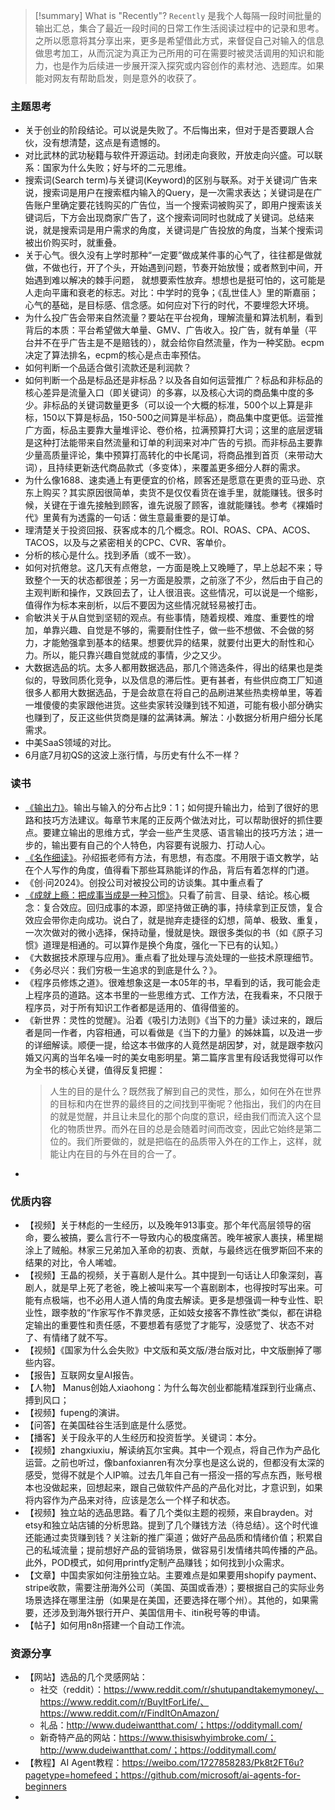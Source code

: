 

> [!summary] What is "Recently"?
> `Recently` 是我个人每隔一段时间批量的输出汇总，集合了最近一段时间的日常工作生活阅读过程中的记录和思考。之所以愿意将其分享出来，更多是希望借此方式，来督促自己对输入的信息做思考加工，从而沉淀为真正为己所用的可在需要时被灵活调用的知识和能力，也是作为后续进一步展开深入探究或内容创作的素材池、选题库。如果能对网友有帮助启发，则是意外的收获了。


### 主题思考

- 关于创业的阶段结论。可以说是失败了。不后悔出来，但对于是否要跟人合伙，没有想清楚，这点是有遗憾的。
- 对比武林的武功秘籍与软件开源运动。封闭走向衰败，开放走向兴盛。可以联系：国家为什么失败；好与坏的二元思维。
- 搜索词(Search term)与关键词(Keyword)的区别与联系。对于关键词广告来说，搜索词是用户在搜索框内输入的Query，是一次需求表达；关键词是在广告账户里确定要花钱购买的广告位，当一个搜索词被购买了，即用户搜索该关键词后，下方会出现商家广告了，这个搜索词同时也就成了关键词。总结来说，就是搜索词是用户需求的角度，关键词是广告投放的角度，当某个搜索词被出价购买时，就重叠。
- 关于心气。很久没有上学时那种“一定要”做成某件事的心气了，往往都是做就做，不做也行，开了个头，开始遇到问题，节奏开始放慢；或者熬到中间，开始遇到难以解决的棘手问题， 就想要索性放弃。想想也是挺可怕的，这可能是人走向平庸和衰老的标志。对比：中学时的竞争；《乱世佳人》里的斯嘉丽；心气的基础，是目标感、信念感。如何应对下行的时代，不要埋怨大环境。
- 为什么投广告会带来自然流量？要站在平台视角，理解流量和算法机制，看到背后的本质：平台希望做大单量、GMV、广告收入。投广告，就有单量（平台并不在乎广告主是不是赔钱的），就会给你自然流量，作为一种奖励。ecpm决定了算法排名，ecpm的核心是点击率预估。
- 如何判断一个品适合做引流款还是利润款？
- 如何判断一个品是标品还是非标品？以及各自如何运营推广？标品和非标品的核心差异是流量入口（即关键词）的多寡，以及核心大词的商品集中度的多少。非标品的关键词数量更多（可以设一个大概的标准，500个以上算是非标，150以下算是标品，150-500之间算是半标品），商品集中度更低。运营推广方面，标品主要靠大量堆评论、卷价格，拉满预算打大词；这里的底层逻辑是这种打法能带来自然流量和订单的利润来对冲广告的亏损。而非标品主要靠少量高质量评论，集中预算打高转化的中长尾词，将商品推到首页（来带动大词），且持续更新迭代商品款式（多变体），来覆盖更多细分人群的需求。
- 为什么像1688、速卖通上有更便宜的价格，顾客还是愿意在更贵的亚马逊、京东上购买？其实原因很简单，卖货不是仅仅看货在谁手里，就能赚钱。很多时候，关键在于谁先接触到顾客，谁先说服了顾客，谁就能赚钱。参考《裸婚时代》里黄有为透露的一句话：做生意最重要的是订单。
- 理清楚关于投资回报、获客成本的几个概念。ROI、ROAS、CPA、ACOS、TACOS，以及与之紧密相关的CPC、CVR、客单价。
- 分析的核心是什么。找到矛盾（或不一致）。
- 如何对抗倦怠。这几天有点倦怠，一方面是晚上又晚睡了，早上总起不来；导致整个一天的状态都很差；另一方面是股票，之前涨了不少，然后由于自己的主观判断和操作，又跌回去了，让人很沮丧。这些情况，可以说是一个缩影，值得作为标本来剖析，以后不要因为这些情况就轻易被打击。
- 俞敏洪关于从自觉到坚韧的观点。有些事情，随着规模、难度、重要性的增加，单靠兴趣、自觉是不够的，需要耐住性子，做一些不想做、不会做的努力，才能勉强拿到基本的结果。想要优异的结果，就要付出更大的耐性和心力。所以，能只靠兴趣自觉就成的事情，少之又少。
- 大数据选品的坑。太多人都用数据选品，那几个筛选条件，得出的结果也是类似的，导致同质化竞争，以及信息的滞后性。更有甚者，有些供应商工厂知道很多人都用大数据选品，于是会故意在将自己的品刷进某些热卖榜单里，等着一堆傻傻的卖家跟他进货。这些卖家转没赚到钱不知道，可能有极小部分确实也赚到了，反正这些供货商是赚的盆满钵满。解法：小数据分析用户细分长尾需求。
- 中美SaaS领域的对比。
- 6月底7月初QS的这波上涨行情，与历史有什么不一样？

### 读书

- [《输出力》](https://book.douban.com/subject/35578572/)。输出与输入的分布占比9：1；如何提升输出力，给到了很好的思路和技巧方法建议。每章节末尾的正反两个做法对比，可以帮助很好的抓住要点。要建立输出的思维方式，学会一些产生灵感、语言输出的技巧方法；进一步的，输出要有自己的个人特色，内容要有说服力、打动人心。
- [《名作细读》](https://book.douban.com/subject/3826776/)。孙绍振老师有方法，有思想，有态度。不用限于语文教学，站在个人写作的角度，值得看下那些耳熟能详的作品，背后有着怎样的门道。
- 《创·问2024》。创投公司对被投公司的访谈集。其中重点看了
- [《成就上瘾：把成事当成是一种习惯》](https://book.douban.com/subject/35606799/)。只看了前言、目录、结论。核心概念：复合效应。回归成事的本源，即坚持做正确的事，持续拿到正反馈，复合效应会带你走向成功。说白了，就是抛弃走捷径的幻想，简单、极致、重复，一次次做对的微小选择，保持动量，慢就是快。跟很多类似的书（如《原子习惯》道理是相通的。可以算作是换个角度，强化一下已有的认知。）
- 《大数据技术原理与应用》。重点看了批处理与流处理的一些技术原理细节。
- 《务必尽兴：我们穷极一生追求的到底是什么？》。
- 《程序员修炼之道》。很难想象这是一本05年的书，早看到的话，我可能会走上程序员的道路。这本书里的一些思维方式、工作方法，在我看来，不只限于程序员，对于所有知识工作者都是适用的、值得借鉴的。
- 《新世界：灵性的觉醒》。沿着《吸引力法则》《当下的力量》读过来的，跟后者是同一作者，内容相通，可以看做是《当下的力量》的姊妹篇，以及进一步的详细解读。顺便一提，给这本书做序的人竟然是胡因梦，对，就是跟李敖闪婚又闪离的当年名噪一时的美女电影明星。第二篇序言里有段话我觉得可以作为全书的核心关键，值得反复把握：
	> 人生的目的是什么？既然我了解到自己的灵性，那么，如何在外在世界的目标和内在世界的最终目的之间找到平衡呢？他指出，我们的内在目的就是觉醒，并且让未显化的那个向度的意识，经由我们而流入这个显化的物质世界。而外在目的总是会随着时间而改变，因此它始终是第二位的。我们所要做的，就是把临在的品质带入外在的工作上，这样，就能让内在目的与外在目的合一了。
- 

### 优质内容

- 【视频】关于林彪的一生经历，以及晚年913事变。那个年代高层领导的宿命，要么被搞，要么言行不一导致内心的极度痛苦。晚年被家人裹挟，稀里糊涂上了贼船。林家三兄弟加入革命的初衷、贡献，与最终远在俄罗斯回不来的结果的对比，令人唏嘘。
- 【视频】王晶的视频，关于喜剧人是什么。其中提到一句话让人印象深刻，喜剧人，就是早上死了老爸，晚上被叫来写一个喜剧剧本，也得按时写出来。可能有点极端，也不必用人道人情的角度去解读。更多是想强调一种专业性、职业性，跟李敖的“作家写作不靠灵感，正如妓女接客不靠性欲”类似，都在讲稳定输出的重要性和责任感，不要想着有感觉了才能写，没感觉了、状态不对了、有情绪了就不写。
- 【视频】《国家为什么会失败》中文版和英文版/港台版对比，中文版删掉了哪些内容。
- 【报告】互联网女皇AI报告。
- 【人物】 Manus创始人xiaohong：为什么每次创业都能精准踩到行业痛点、搏到风口；
- 【视频】fupeng的演讲。
- 【问答】在美国硅谷生活到底是什么感觉。
- 【播客】关于段永平的人生经历和投资哲学。关键词：本分。
- 【视频】zhangxiuxiu，解读纳瓦尔宝典。其中一个观点，将自己作为产品化运营。之前也听过，像banfoxianren有次分享也是这么说的，但都没有太深的感受，觉得不就是个人IP嘛。过去几年自己有一搭没一搭的写点东西，账号根本也没做起来，回想起来，跟自己做软件产品的产品化对比，才意识到，如果将内容作为产品来对待，应该是怎么一个样子和状态。
- 【视频】独立站的选品思路。看了几个类似主题的视频，来自brayden。对etsy和独立站店铺的分析思路。提到了几个赚钱方法（待总结）。这个时代谁还能通过卖货赚到钱？关注新的推广渠道；做好产品品质和情绪价值；积累自己的私域流量；提前想好产品的营销场景，做容易引发情绪共鸣传播的产品。此外，POD模式，如何用printfy定制产品赚钱；如何找到小众需求。
- 【文章】中国卖家如何注册独立站。主要难点是如果要用shopify payment、stripe收款，需要注册海外公司（美国、英国或香港）；要根据自己的实际业务场景选择在哪里注册（如果是在美国，还要选择在哪个州）。其他的，如果需要，还涉及到海外银行开户、美国信用卡、itin税号等的申请。
- 【帖子】如何用n8n搭建一个自动工作流。

### 资源分享

- 【网站】选品的几个灵感网站：
	- 社交（reddit）：https://www.reddit.com/r/shutupandtakemymoney/、https://www.reddit.com/r/BuyItForLife/、https://www.reddit.com/r/FindItOnAmazon/
	- 礼品：http://www.dudeiwantthat.com/；https://odditymall.com/
	- 新奇特产品的网站：https://www.thisiswhyimbroke.com/；http://www.dudeiwantthat.com/；https://odditymall.com/
- 【教程】AI Agent教程：https://weibo.com/1727858283/Pk8t2FT6u?pagetype=homefeed；https://github.com/microsoft/ai-agents-for-beginners
- 

